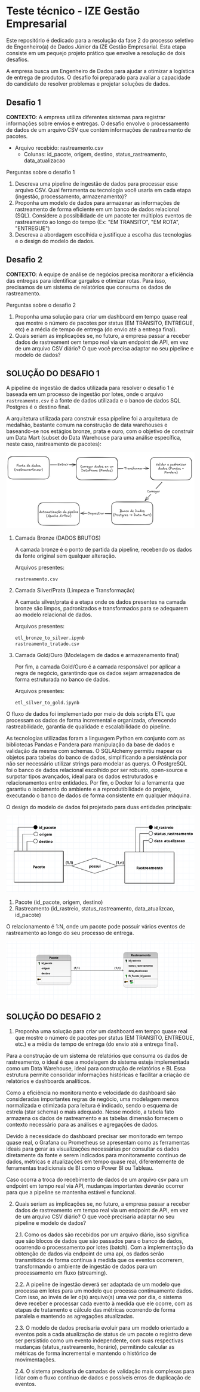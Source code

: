 # Teste técnico - IZE Gestão Empresarial

Este repositório é dedicado para a resolução da fase 2 do processo seletivo de Engenheiro(a) de Dados Júnior da IZE Gestão Empresarial. Esta etapa consiste em um pequejo projeto prático que envolve a resolução de dois desafios.

A empresa busca um Engenheiro de Dados para ajudar a otimizar a logística de entrega de produtos. O desafio foi preparado para avaliar a capacidade do candidato de resolver problemas e projetar soluções de dados.

## Desafio 1 

**CONTEXTO**: A empresa utiliza diferentes sistemas para registrar informações sobre envios e entregas. O desafio envolve o processamento de dados de um arquivo CSV que contém informações de rastreamento de pacotes. 

-   Arquivo recebido: rastreamento.csv
    - Colunas: id_pacote, origem, destino, status_rastreamento, data_atualizacao 

Perguntas sobre o desafio 1 

1.  Descreva uma pipeline de ingestão de dados para processar esse arquivo CSV. Qual ferramenta ou tecnologia você usaria em cada etapa (ingestão, processamento, armazenamento)?
2.  Proponha um modelo de dados para armazenar as informações de rastreamento de forma eficiente em um banco de dados relacional (SQL). Considere a possibilidade de um pacote ter múltiplos eventos de rastreamento ao longo do tempo (Ex: "EM TRANSITO", "EM ROTA", "ENTREGUE")
3.  Descreva a abordagem escolhida e justifique a escolha das tecnologias e o design do modelo de dados. 

## Desafio 2 

**CONTEXTO**: A equipe de análise de negócios precisa monitorar a eficiência das entregas para identificar gargalos e otimizar rotas. Para isso, precisamos de um sistema de relatórios que consuma os dados de rastreamento.

Perguntas sobre o desafio 2

1.  Proponha uma solução para criar um dashboard em tempo quase real que mostre o número de pacotes por status (EM TRÂNSITO, ENTREGUE, etc) e a média de tempo de entrega (do envio até a entrega final).
2.  Quais seriam as implicações se, no futuro, a empresa passar a receber dados de rastreament oem tempo real via um endpoint de API, em vez de um arquivo CSV diário? O que você precisa adaptar no seu pipeline e modelo de dados?

## SOLUÇÃO DO DESAFIO  1

A pipeline de ingestão de dados utilizada para resolver o desafio 1 é baseada em um processo de ingestão por lotes, onde o arquivo `rastreamento.csv` é a fonte de dados utilizada e o banco de dados SQL Postgres é o destino final. 

A arquitetura utilizada para construir essa pipeline foi a arquitetura de medalhão, bastante comum na construção de data warehouses e baseando-se nos estágios bronze, prata e ouro, com o objetivo de construir um Data Mart (subset do Data Warehouse para uma análise específica, neste caso, rastreamento de pacotes): 

![Pipeline de Ingestão de Dados](/assets/pipeline-ingestao-dados.png)

1.  Camada Bronze (DADOS BRUTOS)
    
    A camada bronze é o ponto de partida da pipeline, recebendo os dados da fonte original sem qualquer alteração.

    Arquivos presentes:

        rastreamento.csv

2.  Camada Silver/Prata (Limpeza e Transformação)

    A camada silver/prata é a etapa onde os dados presentes na camada bronze são limpos, padronizados e transformados para se adequarem ao modelo relacional de dados.

    Arquivos presentes:

        etl_bronze_to_silver.ipynb
        rastreamento_tratado.csv

3.  Camada Gold/Ouro (Modelagem de dados e armazenamento final)

    Por fim, a camada Gold/Ouro é a camada responsável por aplicar a regra de negócio, garantindo que os dados sejam armazenados de forma estruturada no banco de dados.

    Arquivos presentes:

        etl_silver_to_gold.ipynb

O fluxo de dados foi implementado por meio de dois scripts ETL que processam os dados de forma incremental e organizada, oferecendo rastreabilidade, garantia de qualidade e escalabilidade do pipeline. 

As tecnologias utilizadas foram a linguagem Python em conjunto com as bibliotecas Pandas e Pandera para manipulação da base de dados e validação da mesma com schemas. O SQLAlchemy permitiu mapear os objetos para tabelas do banco de dados, simplificando a persistência por não ser necessário utilizar strings para modelar as querys. O PostgreSQL foi o banco de dados relacional escolhido por ser robusto, open-source e surpotar tipos avançados, ideal para os dados estruturados e relacionamentos entre entidades. Por fim, o Docker foi a ferramenta que garantiu o isolamento do ambiente e a reprodutibilidade do projeto, executando o banco de dados de forma consistente em qualquer máquina.

O design do modelo de dados foi projetado para duas entidades principais:

![Diagrama Entidade-Relacionamento](/assets/diagrama-entidade-relacionamento.png)

1.  Pacote (id_pacote, origem, destino)
2.  Rastreamento (id_rastreio, status_rastreamento, data_atualizcao, id_pacote)

O relacionamento é 1:N, onde um pacote pode possuir vários eventos de rastreamento ao longo do seu processo de entrega. 

![Diagrama Lógico de Dados](/assets/diagrama-logico-dados.png)

## SOLUÇÃO DO DESAFIO 2

1. Proponha uma solução para criar um dashboard em tempo quase real
que mostre o número de pacotes por status (EM TRANSITO, ENTREGUE,
etc.) e a média de tempo de entrega (do envio até a entrega final).

Para a construção de um sistema de relatórios que consuma os dados de rastreamento, o ideal é que a modelagem do sistema esteja implementada como um Data Warehouse, ideal para construção de relatórios e BI. Essa estrutura permite consolidar informações históricas e facilitar a criação de relatórios e dashboards analíticos.

Como a eficiência no monitoramento e velocidade do dashboard são consideradas importantes regras de negócio, uma modelagem menos normalizada e otimizada para leitura é indicado, sendo o esquema de estrela (star schema) o mais adequado. Nesse modelo, a tabela fato armazena os dados de rastreamento e as tabelas dimensão fornecem o contexto necessário para as análises e agregações de dados. 

Devido à necessidade do dashboard precisar ser monitorado em tempo quase real, o Grafana ou Prometheus se apresentam como as ferramentas ideais para gerar as visualizações necessárias por consultar os dados diretamente da fonte e serem indicados para monitoramento contínuo de dados, métricas e atualizações em tempo quase real, diferentemente de ferramentas tradicionais de BI como o Power BI ou Tableau.

Caso ocorra a troca do recebimento de dados de um arquivo csv para um endpoint em tempo real via API, mudanças importantes deverão ocorrer para que a pipeline se mantenha estável e funcional. 

2. Quais seriam as implicações se, no futuro, a empresa passar a receber
dados de rastreamento em tempo real via um endpoint de API, em vez
de um arquivo CSV diário? O que você precisaria adaptar no seu pipeline
e modelo de dados?

    2.1. Como os dados são recebidos por um arquivo diário, isso significa que são blocos de dados que são passados para o banco de dados, ocorrendo o processamento por lotes (batch). Com a implementação da obtenção de dados via endpoint de uma api, os dados serão transmitidos de forma contínua à medida que os eventos ocorrerem, transformando o ambiente de ingestão de dados para um processamento em fluxo (streaming).

    2.2. A pipeline de ingestão deverá ser adaptada de um modelo que processa em lotes para um modelo que processa continuamente dados. Com isso, ao invés de ler o(s) arquivo(s) uma vez por dia, o sistema deve receber e processar cada evento à medida que ele ocorre, com as etapas de tratamento e cálculo das métricas ocorrendo de forma paralela e mantendo as agregações atualizadas.

    2.3. O modelo de dados precisaria evoluir para um modelo orientado a eventos pois a cada atualização de status de um pacote o registro deve ser persistido como um evento independente, com suas respectivas mudanças (status_rastreamento, horário), permitindo calcular as métricas de forma incremental e mantendo o histórico de movimentações.

    2.4. O sistema precisaria de camadas de validação mais complexas para lidar com o fluxo contínuo de dados e possíveis erros de duplicação de eventos.